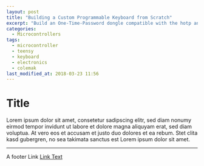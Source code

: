 ```yaml
---
layout: post
title: "Building a Custom Programmable Keyboard from Scratch"
excerpt: "Build an One-Time-Password dongle compatible with the hotp and totp algorythms using an arduino and a small OLED screen"
categories:
  - Microcontrollers
tags:
  - microcontroller
  - teensy
  - keyboard
  - electronics
  - colemak
last_modified_at: 2018-03-23 11:56
---
```


# Title

Lorem ipsum dolor sit amet, consetetur sadipscing elitr, sed diam nonumy eirmod
tempor invidunt ut labore et dolore magna aliquyam erat, sed diam voluptua. At
vero eos et accusam et justo duo dolores et ea rebum. Stet clita kasd gubergren,
no sea takimata sanctus est Lorem ipsum dolor sit amet.

-----
A footer Link <a href="https://github.com/binaryplease">Link Text</a>

